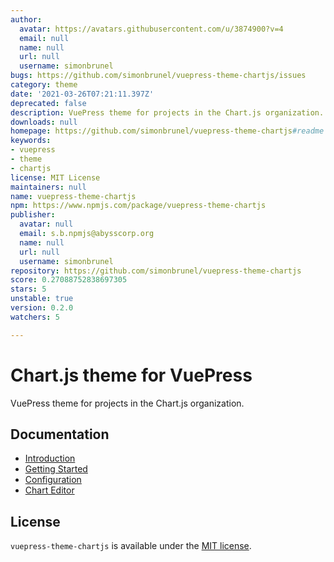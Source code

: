 ```yaml
---
author:
  avatar: https://avatars.githubusercontent.com/u/3874900?v=4
  email: null
  name: null
  url: null
  username: simonbrunel
bugs: https://github.com/simonbrunel/vuepress-theme-chartjs/issues
category: theme
date: '2021-03-26T07:21:11.397Z'
deprecated: false
description: VuePress theme for projects in the Chart.js organization.
downloads: null
homepage: https://github.com/simonbrunel/vuepress-theme-chartjs#readme
keywords:
- vuepress
- theme
- chartjs
license: MIT License
maintainers: null
name: vuepress-theme-chartjs
npm: https://www.npmjs.com/package/vuepress-theme-chartjs
publisher:
  avatar: null
  email: s.b.npmjs@abysscorp.org
  name: null
  url: null
  username: simonbrunel
repository: https://github.com/simonbrunel/vuepress-theme-chartjs
score: 0.27088752838697305
stars: 5
unstable: true
version: 0.2.0
watchers: 5

---
```


# Chart.js theme for VuePress

VuePress theme for projects in the Chart.js organization.

## Documentation

- [Introduction](https://vuepress-theme-chartjs.netlify.app/)
- [Getting Started](https://vuepress-theme-chartjs.netlify.app/getting-started.html)
- [Configuration](https://vuepress-theme-chartjs.netlify.app/configuration.html)
- [Chart Editor](https://vuepress-theme-chartjs.netlify.app/chart-editor-simple.html)

## License

`vuepress-theme-chartjs` is available under the [MIT license](LICENSE.md).

